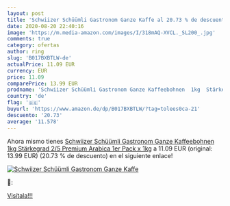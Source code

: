 ```yaml
---
layout: post
title: 'Schwiizer Schüümli Gastronom Ganze Kaffe al 20.73 % de descuento'
date: 2020-08-20 22:40:16
image: 'https://m.media-amazon.com/images/I/318mAQ-XVCL._SL200_.jpg'
comments: true
category: ofertas
author: ring
slug: 'B017BXBTLW-de'
actualPrice: 11.09 EUR
currency: EUR
price: 11.09
comparePrice: 13.99 EUR
prodname: 'Schwiizer Schüümli Gastronom Ganze Kaffeebohnen  1kg  Stärkegrad 2/5  Premium Arabica  1er Pack x 1kg'
country: 'de'
flag: '🇩🇪'
buyurl: 'https://www.amazon.de/dp/B017BXBTLW/?tag=tolees0ca-21'
descuento: '20.73'
average: '11.578'
---
```


Ahora mismo tienes [Schwiizer Schüümli Gastronom Ganze Kaffeebohnen  1kg  Stärkegrad 2/5  Premium Arabica  1er Pack x 1kg](https://www.amazon.de/dp/B017BXBTLW/?tag=tolees0ca-21) a 11.09 EUR (original: 13.99 EUR) (20.73 %  de descuento) en el siguiente enlace!

[![Schwiizer Schüümli Gastronom Ganze Kaffe](https://m.media-amazon.com/images/I/318mAQ-XVCL._SL200_.jpg)](https://www.amazon.de/dp/B017BXBTLW/?tag=tolees0ca-21)

🔎:


[Visítala!!!](https://www.amazon.de/dp/B017BXBTLW/?tag=tolees0ca-21)
